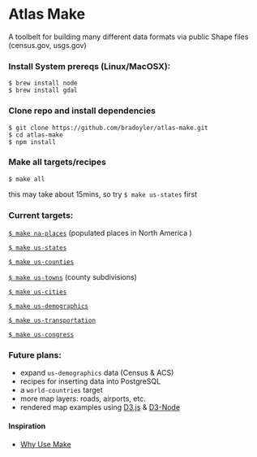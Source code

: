 # Atlas Make

A toolbelt for building many different data formats via public Shape files (census.gov, usgs.gov)

### Install System prereqs (Linux/MacOSX):

```
$ brew install node
$ brew install gdal
```

### Clone repo and install dependencies

```
$ git clone https://github.com/bradoyler/atlas-make.git
$ cd atlas-make
$ npm install
```

### Make all targets/recipes

```
$ make all
```
this may take about 15mins, so try `$ make us-states` first

### Current targets:

[`$ make na-places`](na-places) (populated places in North America )

[`$ make us-states`](us-states)

[`$ make us-counties`](us-counties)

[`$ make us-towns`](us-towns) (county subdivisions)

[`$ make us-cities`](us-cities)

[`$ make us-demographics`](us-demographics)

[`$ make us-transportation`](us-transportation)

[`$ make us-congress`](us-congress)


### Future plans:
- expand `us-demographics` data (Census & ACS)
- recipes for inserting data into PostgreSQL
- a `world-countries` target
- more map layers: roads, airports, etc.
- rendered map examples using [D3.js](https://d3js.org/) & [D3-Node](https://github.com/bradoyler/d3-node)

#### Inspiration
- [Why Use Make](https://bost.ocks.org/mike/make/)
